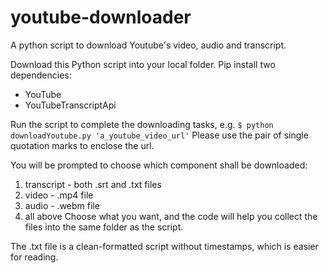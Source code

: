 # youtube-downloader
A python script to download Youtube's video, audio and transcript.

Download this Python script into your local folder. Pip install two dependencies: 
- YouTube
- YouTubeTranscriptApi

Run the script to complete the downloading tasks, e.g.
`$ python downloadYoutube.py 'a_youtube_video_url'`
Please use the pair of single quotation marks to enclose the url.

You will be prompted to choose which component shall be downloaded:
1. transcript - both .srt and .txt files
2. video - .mp4 file
3. audio - .webm file
4. all above
Choose what you want, and the code will help you collect the files into the same folder as the script.

The .txt file is a clean-formatted script without timestamps, which is easier for reading.
